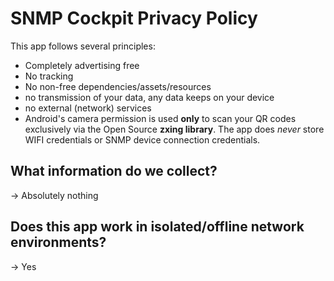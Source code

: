 # SNMP Cockpit Privacy Policy

This app follows several principles:

- Completely advertising free
- No tracking
- No non-free dependencies/assets/resources
- no transmission of your data, any data keeps on your device
- no external (network) services
- Android's camera permission is used **only** to scan your QR codes exclusively via the Open Source **zxing library**. The app does *never* store WIFI credentials or SNMP device connection credentials.

## What information do we collect?
-> Absolutely nothing

## Does this app work in isolated/offline network environments?
-> Yes
